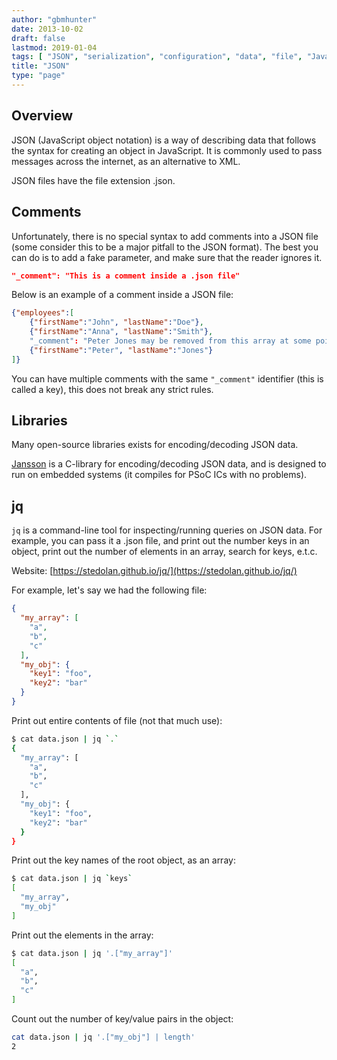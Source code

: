 ```yaml
---
author: "gbmhunter"
date: 2013-10-02
draft: false
lastmod: 2019-01-04
tags: [ "JSON", "serialization", "configuration", "data", "file", "Javascript", "object notation" ]
title: "JSON"
type: "page"
---
```


## Overview

JSON (JavaScript object notation) is a way of describing data that follows the syntax for creating an object in JavaScript. It is commonly used to pass messages across the internet, as an alternative to XML.

JSON files have the file extension .json.

## Comments

Unfortunately, there is no special syntax to add comments into a JSON file (some consider this to be a major pitfall to the JSON format). The best you can do is to add a fake parameter, and make sure that the reader ignores it.
    
```json
"_comment": "This is a comment inside a .json file"
```

Below is an example of a comment inside a JSON file:

```json 
{"employees":[
    {"firstName":"John", "lastName":"Doe"},
    {"firstName":"Anna", "lastName":"Smith"},
    "_comment": "Peter Jones may be removed from this array at some point", 
    {"firstName":"Peter", "lastName":"Jones"}
]}
```

You can have multiple comments with the same `"_comment"`  identifier (this is called a key), this does not break any strict rules.

## Libraries

Many open-source libraries exists for encoding/decoding JSON data.

[Jansson](https://github.com/akheron/jansson) is a C-library for encoding/decoding JSON data, and is designed to run on embedded systems (it compiles for PSoC ICs with no problems).

## jq

`jq` is a command-line tool for inspecting/running queries on JSON data. For example, you can pass it a .json file, and print out the number keys in an object, print out the number of elements in an array, search for keys, e.t.c.

Website: [https://stedolan.github.io/jq/](https://stedolan.github.io/jq/)

For example, let's say we had the following file:

```json
{
  "my_array": [
    "a",
    "b",
    "c"
  ],
  "my_obj": {
    "key1": "foo",
    "key2": "bar"
  }
}
```

Print out entire contents of file (not that much use):

```sh
$ cat data.json | jq `.`
{
  "my_array": [
    "a",
    "b",
    "c"
  ],
  "my_obj": {
    "key1": "foo",
    "key2": "bar"
  }
}
```

Print out the key names of the root object, as an array:

```sh
$ cat data.json | jq `keys`
[
  "my_array",
  "my_obj"
]
```

Print out the elements in the array:

```sh
$ cat data.json | jq '.["my_array"]'
[
  "a",
  "b",
  "c"
]
```

Count out the number of key/value pairs in the object:

```sh
cat data.json | jq '.["my_obj"] | length'
2
```